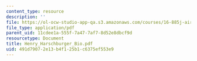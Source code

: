 ```yaml
---
content_type: resource
description: ''
file: https://ol-ocw-studio-app-qa.s3.amazonaws.com/courses/16-885j-aircraft-systems-engineering-fall-2004/491d79072e13b4f125b1c6375ef553e9_Henry_Harschburger_Bio.pdf
file_type: application/pdf
parent_uid: 11cdee1a-555f-7a47-7af7-8d52e8dbcf9d
resourcetype: Document
title: Henry_Harschburger_Bio.pdf
uid: 491d7907-2e13-b4f1-25b1-c6375ef553e9
---
```

